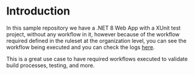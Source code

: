 # Introduction

In this sample repository we have a .NET 8 Web App with a XUnit test project, without any workflow in it, however because of the workflow required defined in the ruleset at the organization level, you can see the workflow being executed and you can check the logs [here](https://github.com/dsanchezcr-ignite23/sample-repo/actions).

This is a great use case to have required workflows executed to validate build processes, testing, and more.
